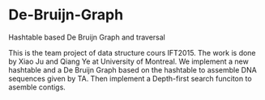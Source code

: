 # De-Bruijn-Graph
Hashtable based De Bruijn Graph and traversal

This is the team project of data structure cours IFT2015. The work is done by Xiao Ju and Qiang Ye at University of Montreal.
We implement a new hashtable and a De Bruijn Graph based on the hashtable to assemble DNA sequences given by TA. Then implement a Depth-first search funciton to asemble contigs.
